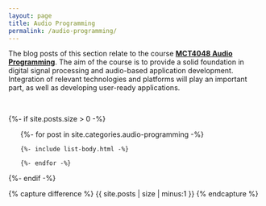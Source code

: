 ```yaml
---
layout: page
title: Audio Programming
permalink: /audio-programming/
---
```


The blog posts of this section relate to the course [**MCT4048 Audio Programming**](https://www.ntnu.edu/studies/courses/MCT4048). The aim of the course is to provide a solid foundation in digital signal processing and audio-based application development. Integration of relevant technologies and platforms will play an important part, as well as developing user-ready applications.

<br />

{%- if site.posts.size > 0 -%}
  <!-- <h2 class="post-list-heading">{{ page.list_title | default: "Posts" }}</h2> -->
  <ul class="post-list">
    {%- for post in site.categories.audio-programming -%}

    {%- include list-body.html -%}

    {%- endfor -%}
  </ul>
{%- endif -%}

<!-- Hack from https://github.com/jekyll/jekyll/issues/2538 -->
{% capture difference %} {{ site.posts | size | minus:1 }} {% endcapture %}
<!-- {% unless difference contains '-' %} -->
<!-- ***No posts... yet.*** -->
 <!-- Your code will now be dependent on page.tags being empty -->
<!-- {% endunless %} -->
